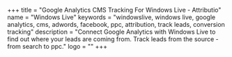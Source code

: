 +++
title = "Google Analytics CMS Tracking For Windows Live - Attributio"
name = "Windows Live"
keywords = "windowslive, windows live, google analytics, cms, adwords, facebook, ppc, attribution, track leads, conversion tracking"
description = "Connect Google Analytics with Windows Live to find out where your leads are coming from. Track leads from the source - from search to ppc."
logo = ""
+++
